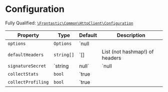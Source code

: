 #  Configuration

Fully Qualified: [`\Frontastic\Common\HttpClient\Configuration`](../../../src/php/HttpClient/Configuration.php)



Property|Type|Default|Description
--------|----|-------|-----------
`options`|`Options`|`null|
`defaultHeaders`|`string[]`|`[]|List (not hashmap!) of headers
`signatureSecret`|`string|null`|`null|
`collectStats`|`bool`|`true|
`collectProfiling`|`bool`|`true|

